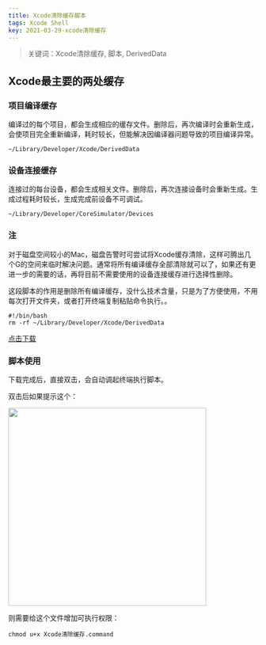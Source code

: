 ```yaml
---
title: Xcode清除缓存脚本
tags: Xcode Shell
key: 2021-03-29-xcode清除缓存
---
```

> 关键词：Xcode清除缓存, 脚本, DerivedData

## Xcode最主要的两处缓存

### 项目编译缓存

编译过的每个项目，都会生成相应的缓存文件。删除后，再次编译时会重新生成，会使项目完全重新编译，耗时较长，但能解决因编译器问题导致的项目编译异常。

```
~/Library/Developer/Xcode/DerivedData
```

### 设备连接缓存

连接过的每台设备，都会生成相关文件。删除后，再次连接设备时会重新生成。生成过程耗时较长，生成完成前设备不可调试。

```
~/Library/Developer/CoreSimulator/Devices
```

### 注

对于磁盘空间较小的Mac，磁盘告警时可尝试将Xcode缓存清除，这样可腾出几个G的空间来临时解决问题。通常将所有编译缓存全部清除就可以了，如果还有更进一步的需要的话，再将目前不需要使用的设备连接缓存进行选择性删除。

这段脚本的作用是删除所有编译缓存，没什么技术含量，只是为了方便使用，不用每次打开文件夹，或者打开终端复制粘贴命令执行。。

```
#!/bin/bash
rm -rf ~/Library/Developer/Xcode/DerivedData
```

<a href="https://file.oldboard.tech/Xcode清除缓存.command" download="Xcode清除缓存.command">点击下载</a>

### 脚本使用

下载完成后，直接双击，会自动调起终端执行脚本。

双击后如果提示这个：

<img src="https://image.oldboard.tech/blog/WX20210329-103559.png" width="400">

则需要给这个文件增加可执行权限：

```
chmod u+x Xcode清除缓存.command
```

